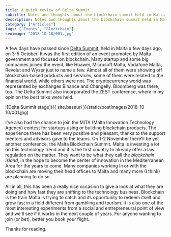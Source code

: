 ```yaml
---
title: A quick review of Delta Summit
subtitle: Notes and thoughts about the blockchain summit held in Malta
description: Notes and thoughts about the blockchain summit held in Malta
category: ["Articles"]
tags: ["Events", "Blockchain"]
seoimage: "2018-10-10/001.jpg"
---
```


A few days have passed since [Delta Summit](https://delta-summit.com/), held in Malta a few days ago, on 3-5 October. It was the first edition of an event promoted by Malta government and focused on blockchain. Many startup and some big companies joined the event, like Huawei, Microsoft Malta, Vodafone Malta, Revolut and Wyzer just to name a few. Almost all of them were showing off blockchain-based products and services, some of them were related to the financial world, while others were not. The cryptocurrency world was represented by exchanges Binance and Changelly. Bloomberg was there, too. The Delta Summit also incorporated the ZEST conference, where in my opinion the best talks were held.

![Delta Summit stage]({{ site.baseurl }}/static/postimages/2018-10-10/001.jpg)

I've also had the chance to join the MITA (Malta Innovation Technology Agency) contest for startups using or building blockchain products. The experience there has been very positive and pleasant, thanks to the support mentors and advisors gave to the teams. On 1-2 November there'll be yet another conference, the Malta Blockchain Summit. Malta is investing a lot on this technology trend and it is the first country to already offer a law regulation on the matter. They want to be what they call the *blockchain island*, in the hope to become the center of innovation in the Mediterranean Area for the years to come. Many companies working in or with the blockchain are moving their head offices to Malta and many more (I think) are planning to do so.

All in all, this has been a really nice occasion to give a look at what they are doing and how fast they are shifting to the technology business. Blockchain is the train Malta is trying to catch and its opportunity to redeem itself and grow fast in a field different from gambling and tourism. It is also one of the most interesting experiments from a social and entrepreneural point of view and we'll see if it works in the next couple of years. For anyone wanting to join (or bet), better you book your flight.

Thanks for reading.

